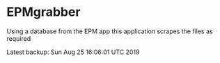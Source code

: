 # EPMgrabber
Using a database from the EPM app this application scrapes the files as required


Latest backup: Sun Aug 25 16:06:01 UTC 2019
